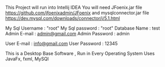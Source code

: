 This Project will run into Intellij IDEA
You will need JFoenix.jar file  https://github.com/jfoenixadmin/JFoenix 
and mysqlconnector.jar file https://dev.mysql.com/downloads/connector/j/5.1.html


My Sql Username : "root"
My Sql password : "root"
Database Name : test
Admin E-mail : admin@gmail.com
Admin Password : admin

User E-mail : info@gmail.com
User Password : 12345



This is a Desktop Base Software , Run in Every Operating System
Uses JavaFx, fxml, MySQl

